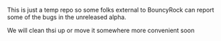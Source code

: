 This is just a temp repo so some folks external to BouncyRock can report some of the bugs in the unreleased alpha.

We will clean thsi up or move it somewhere more convenient soon
